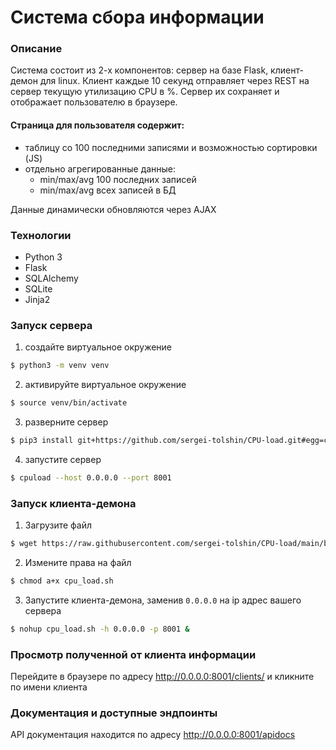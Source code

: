 # Система сбора информации

### Описание

Система состоит из 2-х компонентов: сервер на базе Flask, клиент-демон для linux.
Клиент каждые 10 секунд отправляет через REST на сервер текущую утилизацию CPU в %. Сервер их сохраняет и отображает пользователю в браузере.  

#### Cтраница для пользователя содержит:
- таблицу со 100 последними записями и возможностью сортировки (JS)
- отдельно агрегированные данные:
    - min/max/avg 100 последних записей
    - min/max/avg всех записей в БД
  
Данные динамически обновляются через AJAX


### Технологии
- Python 3
- Flask
- SQLAlchemy
- SQLite
- Jinja2

### Запуск сервера
1. создайте виртуальное окружение
```bash
$ python3 -m venv venv
```
2. активируйте виртуальное окружение
```bash
$ source venv/bin/activate
```
3. разверните сервер 
```bash
$ pip3 install git+https://github.com/sergei-tolshin/CPU-load.git#egg=cpuload
```
4. запустите сервер
```bash
$ cpuload --host 0.0.0.0 --port 8001
```

### Запуск клиента-демона
1. Загрузите файл
```bash
$ wget https://raw.githubusercontent.com/sergei-tolshin/CPU-load/main/bash/cpu_load.sh
```
2. Измените права на файл
```bash
$ chmod a+x cpu_load.sh
```
3. Запустите клиента-демона, заменив `0.0.0.0` на ip адрес вашего сервера
```bash
$ nohup cpu_load.sh -h 0.0.0.0 -p 8001 &
```


### Просмотр полученной от клиента информации
Перейдите в браузере по адресу <http://0.0.0.0:8001/clients/> и кликните по имени клиента

### Документация и доступные эндпоинты
API документация находится по адресу <http://0.0.0.0:8001/apidocs>
